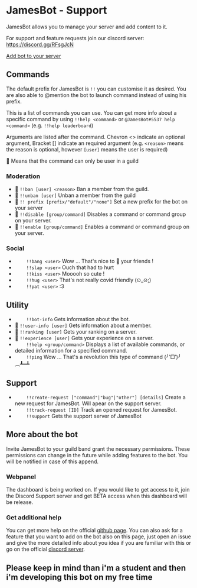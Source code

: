 # JamesBot - Support
JamesBot allows you to manage your server and add content to it.

For support and feature requests join our discord server: https://discord.gg/RFsgJcN

[Add bot to your server](https://discord.com/api/oauth2/authorize?client_id=425377070525317120&permissions=306048080&scope=bot)

## Commands

The default prefix for JamesBot is `!!` you can customise it as desired. You are also able to @mention the bot to launch command instead of using his prefix.

This is a list of commands you can use. You can get more info about a specific command by using `!!help <command>` or `@JamesBot#5537 help <command>` (e.g. `!!help leaderboard`)

Arguments are listed after the command. Chevron <> indicate an optional argument, Bracket [] indicate an required argument (e.g. `<reason>` means the reason is optional, however `[user]` means the user is required)

👥 Means that the command can only be user in a guild

### Moderation

* 👥 `!!ban [user] <reason>` Ban a member from the guild.
* 👥 `!!unban [user]` Unban a member from the guild
* 👥 `!! prefix [prefix/"default"/"none"]` Set a new prefix for the bot on your server
* 👥 `!!disable [group/command]` Disables a command or command group on your server.
* 👥 `!!enable [group/command]` Enables a command or command group on your server.


### Social

* ⠀⠀⠀`!!bang <user>` Wow ... That's nice to 🔫 your friends !
* ⠀⠀⠀`!!slap <user>` Ouch that had to hurt
* ⠀⠀⠀`!!kiss <user>` Mooooh so cute !
* ⠀⠀⠀`!!hug <user>` That's not really covid friendly (⊙_⊙;)
* ⠀⠀⠀`!!pat <user>` :3

## Utility

* ⠀⠀⠀`!!bot-info` Gets information about the bot.
* 👥 `!!user-info [user]` Gets information about a member.
* 👥 `!!ranking [user]` Gets your ranking on a server.
* 👥 `!!experience [user]` Gets your experience on a server.
* ⠀⠀⠀`!!help <group/command>` Displays a list of available commands, or detailed information for a specified command.
* ⠀⠀⠀`!!ping` Wow ... That's a revolution this type of command (╯‵□′)╯︵┻━┻

## Support

* ⠀⠀⠀`!!create-request ["command"|"bug"|"other"] [details]` Create a new request for JamesBot. Will apear on the support server.
* ⠀⠀⠀`!!track-request [ID]` Track an opened request for JamesBot.
* ⠀⠀⠀`!!support` Gets the support server of JamesBot

## More about the bot

Invite JamesBot to your guild band grant the necessary permissions. These permissions can change in the future while adding features to the bot. You will be notified in case of this append.

### Webpanel
The dashboard is being worked on. If you would like to get access to it, join the Discord Support server and get BETA access when this dashboard will be release.

### Get additional help

You can get more help on the official [github page](https://github.com/James-Bot-Freezlex/JamesBot-Support). You can also ask for a feature that you want to add on the bot also on this page, just open an issue and give the more detailed info about you idea if you are familiar with this or go on the official [discord server](https://discord.gg/RFsgJcN).

## **Please keep in mind than i'm a student and then i'm developing this bot on my free time**

